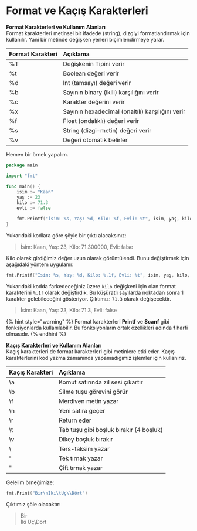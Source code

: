 # Format ve Kaçış Karakterleri

**Format Karakterleri ve Kullanım Alanları**  
Format karakterleri metinsel bir ifadede \(string\), dizgiyi formatlandırmak için kullanılır. Yani bir metinde değişken yerleri biçimlendirmeye yarar.

| Format Karakteri | Açıklama |
| :--- | :--- |
| %T | Değişkenin Tipini verir |
| %t | Boolean değeri verir |
| %d | Int \(tamsayı\) değeri verir |
| %b | Sayının binary \(ikili\) karşılığını verir |
| %c | Karakter değerini verir |
| %x | Sayının hexadecimal \(onaltılı\) karşılığını verir |
| %f | Float \(ondalıklı\) değeri verir |
| %s | String \(dizgi-metin\) değeri verir |
| %v | Değeri otomatik belirler |

Hemen bir örnek yapalım.

```go
package main

import "fmt"

func main() {
	isim := "Kaan"
	yaş := 23
	kilo := 71.3
	evli := false

	fmt.Printf("İsim: %s, Yaş: %d, Kilo: %f, Evli: %t", isim, yaş, kilo, evli)
}
```

Yukarıdaki kodlara göre şöyle bir çıktı alacaksınız:

> İsim: Kaan, Yaş: 23, Kilo: 71.300000, Evli: false

Kilo olarak girdiğimiz değer uzun olarak görüntülendi. Bunu değiştirmek için aşağıdaki yöntem uygulanır.

```go
fmt.Printf("İsim: %s, Yaş: %d, Kilo: %.1f, Evli: %t", isim, yaş, kilo, evli)
```

Yukarıdaki kodda farkedeceğiniz üzere `kilo` değişkeni için olan format karakterini `%.1f` olarak değiştirdik. Bu küşüratlı sayılarda noktadan sonra 1 karakter gelebileceğini gösteriyor. Çıktımız: `71.3` olarak değişecektir.

> İsim: Kaan, Yaş: 23, Kilo: 71.3, Evli: false

{% hint style="warning" %}
Format karakterleri **Printf** ve **Scanf** gibi fonksiyonlarda kullanılabilir. Bu fonksiyonların ortak özellikleri adında **f** harfi olmasıdır.
{% endhint %}

**Kaçış Karakterleri ve Kullanım Alanları**  
Kaçış karakterleri de format karakterleri gibi metinlere etki eder. Kaçış karakterlerini kod yazma zamanında yapamadığımız işlemler için kullanırız.

| Kaçış Karakteri | Açıklama |
| :--- | :--- |
| \a | Komut satırında zil sesi çıkartır |
| \b | Silme tuşu görevini görür |
| \f | Merdiven metin yazar |
| \n | Yeni satıra geçer |
| \r | Return eder |
| \t | Tab tuşu gibi boşluk bırakır \(4 boşluk\) |
| \v | Dikey boşluk bırakır |
| \\ | Ters-taksim yazar |
| \' | Tek tırnak yazar |
| \" | Çift tırnak yazar |

Gelelim örneğimize:

```go
fmt.Print("Bir\nİki\tÜç\\Dört")
```

Çıktımız şöle olacaktır:

> Bir  
> İki    Üç\Dört

